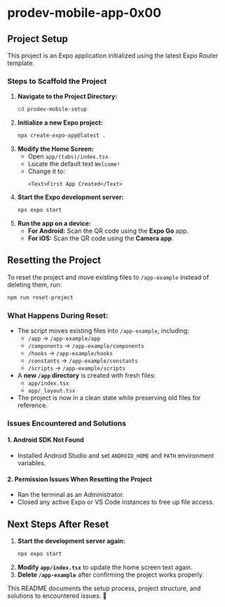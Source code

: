 # prodev-mobile-app-0x00

## Project Setup

This project is an Expo application initialized using the latest Expo Router template.

### Steps to Scaffold the Project

1. **Navigate to the Project Directory:**
   ```sh
   cd prodev-mobile-setup
   ```
2. **Initialize a new Expo project:**
   ```sh
   npx create-expo-app@latest .
   ```
3. **Modify the Home Screen:**
   - Open `app/(tabs)/index.tsx`
   - Locate the default text `Welcome!`
   - Change it to:
     ```tsx
     <Text>First App Created</Text>
     ```
4. **Start the Expo development server:**
   ```sh
   npx expo start
   ```
5. **Run the app on a device:**
   - **For Android:** Scan the QR code using the **Expo Go** app.
   - **For iOS:** Scan the QR code using the **Camera app**.

## Resetting the Project

To reset the project and move existing files to `/app-example` instead of deleting them, run:

```sh
npm run reset-project
```

### What Happens During Reset:

- The script moves existing files into `/app-example`, including:
  - `/app` → `/app-example/app`
  - `/components` → `/app-example/components`
  - `/hooks` → `/app-example/hooks`
  - `/constants` → `/app-example/constants`
  - `/scripts` → `/app-example/scripts`
- A **new `/app` directory** is created with fresh files:
  - `app/index.tsx`
  - `app/_layout.tsx`
- The project is now in a clean state while preserving old files for reference.

### Issues Encountered and Solutions

#### 1. **Android SDK Not Found**

- Installed Android Studio and set `ANDROID_HOME` and `PATH` environment variables.

#### 2. **Permission Issues When Resetting the Project**

- Ran the terminal as an Administrator.
- Closed any active Expo or VS Code instances to free up file access.

## Next Steps After Reset

1. **Start the development server again:**
   ```sh
   npx expo start
   ```
2. **Modify `app/index.tsx`** to update the home screen text again.
3. **Delete `/app-example`** after confirming the project works properly.

This README documents the setup process, project structure, and solutions to encountered issues. 🚀
